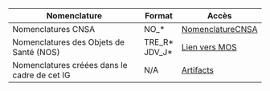 
| Nomenclature                                    | Format            | Accès                                             |
|------------------------------------------------|-------------------|--------------------------------------------------|
| Nomenclatures CNSA                             | NO_*              | [NomenclatureCNSA](NomenclatureCNSA_v2.11.xlsm)                     |
| Nomenclatures des Objets de Santé (NOS)        | TRE_R* <br> JDV_J*   | [Lien vers MOS](https://mos.esante.gouv.fr/NOS/) |
| Nomenclatures créées dans le cadre de cet IG   | N/A               | [Artifacts](artifacts.html#terminology-value-sets) |
